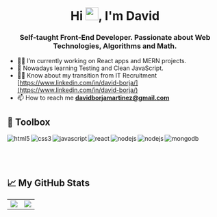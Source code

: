 <h1 align="center">Hi <img src="https://raw.githubusercontent.com/MartinHeinz/MartinHeinz/master/wave.gif" width="30">, I'm David</h1>

<h3 align="center">Self-taught Front-End Developer. Passionate about Web Technologies, Algorithms and Math.</h3>

- 👨‍💻  I’m currently working on React apps and MERN projects.
- 🌱  Nowadays learning Testing and Clean JavaScript.
- 🚶‍♂️  Know about my transition from IT Recruitment [https://www.linkedin.com/in/david-borja/](https://www.linkedin.com/in/david-borja/)
- 📫  How to reach me **davidborjamartinez@gmail.com**

## 🧰 Toolbox

<img align="left" alt="html5" src="https://img.shields.io/badge/HTML5-E34F26?style=for-the-badge&logo=html5&logoColor=white" />

<img align="left" alt="css3" src="https://img.shields.io/badge/CSS3-1572B6?style=for-the-badge&logo=css3&logoColor=white" />

<img align="left" alt="javascript" src="https://img.shields.io/badge/JavaScript-F7DF1E?style=for-the-badge&logo=javascript&logoColor=black" />

<img align="left" alt="react" src="https://img.shields.io/badge/React-20232A?style=for-the-badge&logo=react&logoColor=61DAFB" />

<img align="left" alt="nodejs" src="https://img.shields.io/badge/Node.js-43853D?style=for-the-badge&logo=node.js&logoColor=white" />

<img align="left" alt="nodejs" src="https://img.shields.io/badge/Express.js-404D59?style=for-the-badge" />

<img align="left" alt="mongodb" src="https://img.shields.io/badge/MongoDB-4EA94B?style=for-the-badge&logo=mongodb&logoColor=white" />

<br>
<br>
<br>
<br>

## 📈 My GitHub Stats

<table>
  <tr>
    <td align="center" style="padding=0;width=50%;">
      <img align="center" style="padding=0;" src="https://github-readme-stats.vercel.app/api/?username=david-borja&show_icons=true&theme=radical"/>
    </td>
    <td align="center" style="padding=0;width=50%;">
      <img align="center" style="padding=0;" src="https://github-readme-stats.quantumlytangled.vercel.app/api/top-langs/?username=david-borja&layout=compact&theme=radical" />
    </td>
  </tr>
</table>
